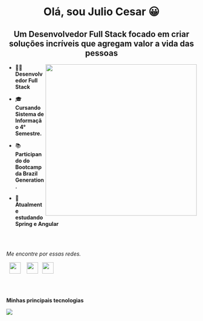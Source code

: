 <center>
<h1> Olá, sou Julio Cesar 😀 </h1>
</center>

<h2 align="center">Um Desenvolvedor Full Stack focado em criar soluções incríveis que agregam valor a vida das pessoas </h2>

<img src="https://i.imgur.com/ZvR2QmI.png" width="400" align="right">

- 👨‍💻 **Desenvolvedor Full Stack**

- 🎓 **Cursando Sistema de Informação 4° Semestre.**

- 📚 **Participando do Bootcamp da Brazil Generation.**

- 🎯 **Atualmente estudando Spring e Angular**

<br>
<br>

_Me encontre por essas redes._

<p align="center">
 
&nbsp; <a align="center" href="https://www.linkedin.com/in/juliop3p/" target="_blank" rel="noopener noreferrer"><img align="center" src="https://i.imgur.com/8OZu945.png" width="30" /></a>
&nbsp;&nbsp; <a align="center" href="mailto:julio15.zn@gmail.com" target="_blank" rel="noopener noreferrer"><img align="center" src="https://i.imgur.com/yhJTPLs.png"  width="30" /></a>
&nbsp;&nbsp;<a align="center" href="https://portfoliojulio.netlify.app/" target="_blank" rel="noopener noreferrer"><img align="center" src="https://i.imgur.com/HwsmNWI.png"  width="30" /></a>
</p>

<br>
<br>

**Minhas principais tecnologias**

<img src="https://i.imgur.com/yDo1ypD.png" />
